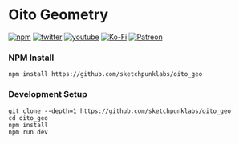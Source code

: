 # Oito Geometry

[![npm](https://img.shields.io/badge/Npm-install-blue?style=flat-square&logo=npm)](https://www.npmjs.com/package/oito)
[![twitter](https://img.shields.io/badge/Twitter-profile-blue?style=flat-square&logo=twitter)](https://twitter.com/SketchpunkLabs)
[![youtube](https://img.shields.io/badge/Youtube-subscribe-red?style=flat-square&logo=youtube)](https://youtube.com/c/sketchpunklabs)
[![Ko-Fi](https://img.shields.io/badge/Ko_Fi-donate-orange?style=flat-square&logo=youtube)](https://ko-fi.com/sketchpunk)
[![Patreon](https://img.shields.io/badge/Patreon-donate-red?style=flat-square&logo=youtube)](https://www.patreon.com/sketchpunk)


### NPM Install ###
```
npm install https://github.com/sketchpunklabs/oito_geo
```

### Development Setup ###
```
git clone --depth=1 https://github.com/sketchpunklabs/oito_geo
cd oito_geo
npm install
npm run dev
```